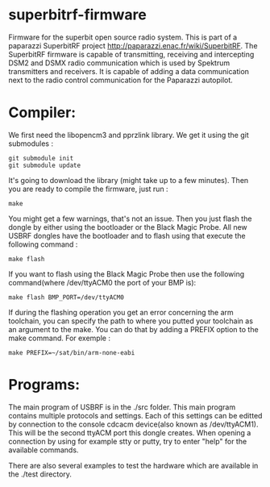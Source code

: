 superbitrf-firmware
===================

Firmware for the superbit open source radio system. This is part of a paparazzi SuperbitRF project http://paparazzi.enac.fr/wiki/SuperbitRF.
The SuperbitRF firmware is capable of transmitting, receiving and intercepting DSM2 and DSMX radio communication which is used by Spektrum transmitters and receivers. It is capable of adding a data communication next to the radio control communication for the Paparazzi autopilot.

Compiler:
========

We first need the libopencm3 and pprzlink library. We get it using the git submodules :

    git submodule init
    git submodule update

It's going to download the library (might take up to a few minutes). Then you are ready to compile the firmware, just run :

    make

You might get a few warnings, that's not an issue. Then you just flash the dongle by either using the bootloader or the Black Magic Probe. All new USBRF dongles have the bootloader and to flash using that execute the following command :

    make flash

If you want to flash using the Black Magic Probe then use the following command(where /dev/ttyACM0 the port of your BMP is):

    make flash BMP_PORT=/dev/ttyACM0

If during the flashing operation you get an error concerning the arm toolchain, you can specify the path to where you putted your toolchain as an argument to the make. You can do that by adding a PREFIX option to the make command. For exemple :

	make PREFIX=~/sat/bin/arm-none-eabi


Programs:
========

The main program of USBRF is in the ./src folder. This main program contains multiple protocols and settings. Each of this settings can be editted by connection to the console cdcacm device(also known as /dev/ttyACM1). This will be the second ttyACM port this dongle creates.
When opening a connection by using for example stty or putty, try to enter "help" for the available commands.

There are also several examples to test the hardware which are available in the ./test directory.


